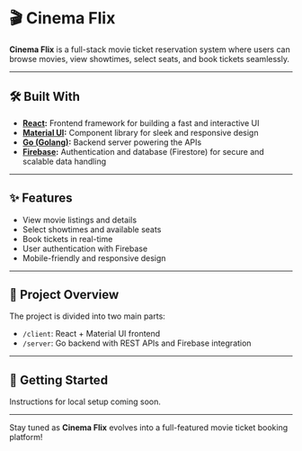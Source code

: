 # 🎬 Cinema Flix

**Cinema Flix** is a full-stack movie ticket reservation system where users can browse movies, view showtimes, select seats, and book tickets seamlessly.

---

## 🛠️ Built With

- **[React](https://reactjs.org/):** Frontend framework for building a fast and interactive UI  
- **[Material UI](https://mui.com/):** Component library for sleek and responsive design  
- **[Go (Golang)](https://golang.org/):** Backend server powering the APIs  
- **[Firebase](https://firebase.google.com/):** Authentication and database (Firestore) for secure and scalable data handling  

---

## ✨ Features

- View movie listings and details  
- Select showtimes and available seats  
- Book tickets in real-time  
- User authentication with Firebase  
- Mobile-friendly and responsive design

---

## 📂 Project Overview

The project is divided into two main parts:

- `/client`: React + Material UI frontend  
- `/server`: Go backend with REST APIs and Firebase integration

---

## 🚀 Getting Started

Instructions for local setup coming soon.

---

Stay tuned as **Cinema Flix** evolves into a full-featured movie ticket booking platform!
